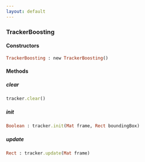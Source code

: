 ```yaml
---
layout: default
---
```


###  TrackerBoosting

<a name="constructors"></a>

####  Constructors
``` ruby
TrackerBoosting : new TrackerBoosting()
```

####  Methods

<a name="clear"></a>

#####  clear
``` ruby
tracker.clear()
```

<a name="init"></a>

#####  init
``` ruby
Boolean : tracker.init(Mat frame, Rect boundingBox)
```

<a name="update"></a>

#####  update
``` ruby
Rect : tracker.update(Mat frame)
```